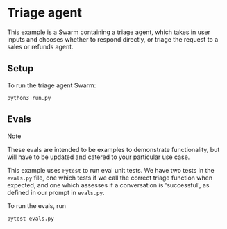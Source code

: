 # Triage agent

This example is a Swarm containing a triage agent, which takes in user inputs and chooses whether to respond directly, or triage the request
to a sales or refunds agent.

## Setup

To run the triage agent Swarm:

```shell
python3 run.py
```

## Evals

> [!NOTE]
> These evals are intended to be examples to demonstrate functionality, but will have to be updated and catered to your particular use case.

This example uses `Pytest` to run eval unit tests. We have two tests in the `evals.py` file, one which
tests if we call the correct triage function when expected, and one which assesses if a conversation
is 'successful', as defined in our prompt in `evals.py`.

To run the evals, run

```shell
pytest evals.py
```